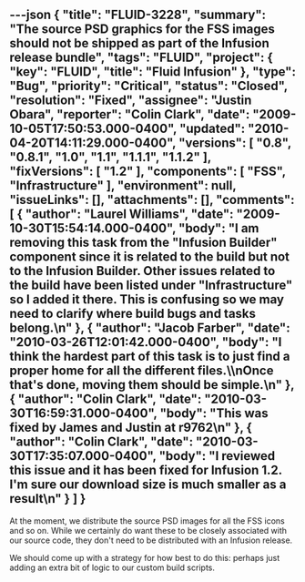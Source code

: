 ---json
{
  "title": "FLUID-3228",
  "summary": "The source PSD graphics for the FSS images should not be shipped as part of the Infusion release bundle",
  "tags": "FLUID",
  "project": {
    "key": "FLUID",
    "title": "Fluid Infusion"
  },
  "type": "Bug",
  "priority": "Critical",
  "status": "Closed",
  "resolution": "Fixed",
  "assignee": "Justin Obara",
  "reporter": "Colin Clark",
  "date": "2009-10-05T17:50:53.000-0400",
  "updated": "2010-04-20T14:11:29.000-0400",
  "versions": [
    "0.8",
    "0.8.1",
    "1.0",
    "1.1",
    "1.1.1",
    "1.1.2"
  ],
  "fixVersions": [
    "1.2"
  ],
  "components": [
    "FSS",
    "Infrastructure"
  ],
  "environment": null,
  "issueLinks": [],
  "attachments": [],
  "comments": [
    {
      "author": "Laurel Williams",
      "date": "2009-10-30T15:54:14.000-0400",
      "body": "I am removing this task from the \"Infusion Builder\" component since it is related to the build but not to the Infusion Builder. Other issues related to the build have been listed under \"Infrastructure\" so I added it there. This is confusing so we may need to clarify where build bugs and tasks belong.\n"
    },
    {
      "author": "Jacob Farber",
      "date": "2010-03-26T12:01:42.000-0400",
      "body": "I think the hardest part of this task is to just find a proper home for all the different files.\\\nOnce that's done, moving them should be simple.\n"
    },
    {
      "author": "Colin Clark",
      "date": "2010-03-30T16:59:31.000-0400",
      "body": "This was fixed by James and Justin at r9762\n"
    },
    {
      "author": "Colin Clark",
      "date": "2010-03-30T17:35:07.000-0400",
      "body": "I reviewed this issue and it has been fixed for Infusion 1.2. I'm sure our download size is much smaller as a result\n"
    }
  ]
}
---
At the moment, we distribute the source PSD images for all the FSS icons and so on. While we certainly do want these to be closely associated with our source code, they don't need to be distributed with an Infusion release.

We should come up with a strategy for how best to do this: perhaps just adding an extra bit of logic to our custom build scripts.

        